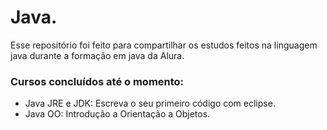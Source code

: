 # Java.
Esse repositório foi feito para compartilhar os estudos
 feitos na linguagem java durante a formação em java da Alura.

### Cursos concluídos até o momento:

- Java JRE e JDK: Escreva o seu primeiro código com eclipse.
- Java OO: Introdução a Orientação a Objetos.